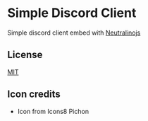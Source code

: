 # Simple Discord Client

Simple discord client embed with [Neutralinojs](https://github.com/neutralinojs/neutralinojs)

## License

[MIT](LICENSE)

## Icon credits

- Icon from Icons8 Pichon
